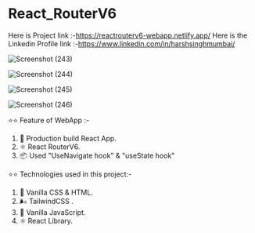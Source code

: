 # React_RouterV6

Here is Project link :-https://reactrouterv6-webapp.netlify.app/
Here is the Linkedin Profile link :-https://www.linkedin.com/in/harshsinghmumbai/

![Screenshot (243)](https://github.com/harshsinghmumbai/React_RouterV6/assets/145204222/54ff2e54-c116-4695-8718-6377fd04f26e)

 ![Screenshot (244)](https://github.com/harshsinghmumbai/React_RouterV6/assets/145204222/e0d96b49-68d1-4ec6-a913-ede654e16baf)

![Screenshot (245)](https://github.com/harshsinghmumbai/React_RouterV6/assets/145204222/7ee3ce2e-ae30-472b-9aa8-6cd0509dd92e)

![Screenshot (246)](https://github.com/harshsinghmumbai/React_RouterV6/assets/145204222/08bdd776-f301-4366-8c80-cb67d5d1b6e6)

 
⭐⭐ Feature of WebApp :-
1. 🚀 Production build React App.
2. ⚛️ React RouterV6.
3. 📦 Used "UseNavigate hook" & "useState hook"
 
⭐⭐ Technologies used in this project:-
1. 🍦 Vanilla CSS & HTML.
2. 🌬️ TailwindCSS .
3. 🤖 Vanilla JavaScript.
4. ⚛️ React Library.
